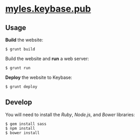 # [myles.keybase.pub](https://myles.keybase.pub/)

## Usage

**Build** the website:

    $ grunt build

Build the website and **run** a web server:

	$ grunt run

**Deploy** the website to Keybase:

	$ grunt deploy

## Develop

You will need to install the *Ruby*, *Node.js*, and *Bower* libraries:

	$ gem install sass
	$ npm install
	$ bower install
